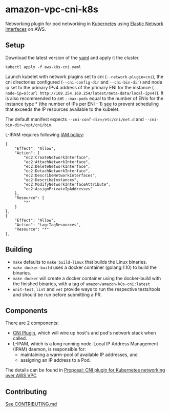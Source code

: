 # amazon-vpc-cni-k8s
Networking plugin for pod networking in [Kubernetes](https://kubernetes.io/) using [Elastic Network Interfaces](https://docs.aws.amazon.com/AWSEC2/latest/UserGuide/using-eni.html) on AWS.

## Setup
Download the latest version of the [yaml](./config/) and apply it the cluster.
```
kubectl apply -f aws-k8s-cni.yaml
```
Launch kubelet with network plugins set to cni (`--network-plugin=cni`), the cni directories configured (`--cni-config-dir` and `--cni-bin-dir`) and node ip set to the primary IPv4 address of the primary ENI for the instance (`--node-ip=$(curl http://169.254.169.254/latest/meta-data/local-ipv4)`).  It is also recommended to set `--max-pods` equal to the number of ENIs for the instance type * (the number of IPs per ENI - 1) [see](./pkg/awsutils/vpc_ip_resource_limit.go) to prevent scheduling that exceeds the IP resources available to the kubelet.

The default manifest expects `--cni-conf-dir=/etc/cni/net.d` and `--cni-bin-dir=/opt/cni/bin`.

L-IPAM requires following [IAM policy](https://docs.aws.amazon.com/IAM/latest/UserGuide/access_policies.html):

 ```       
 {
     "Effect": "Allow",
     "Action": [
         "ec2:CreateNetworkInterface",
         "ec2:AttachNetworkInterface",
         "ec2:DeleteNetworkInterface",
         "ec2:DetachNetworkInterface",
         "ec2:DescribeNetworkInterfaces",
         "ec2:DescribeInstances",
         "ec2:ModifyNetworkInterfaceAttribute",
         "ec2:AssignPrivateIpAddresses"
     ],
     "Resource": [
         "*"
     ]
 },
 {
     "Effect": "Allow",
     "Action": "tag:TagResources",
     "Resource": "*"
 },
```

## Building

* `make` defaults to `make build-linux` that builds the Linux binaries.
* `make docker-build` uses a docker container (golang:1.10) to build the binaries.
* `make docker` will create a docker container using the docker-build with the finished binaries, with a tag of `amazon/amazon-k8s-cni:latest`
* `unit-test`, `lint` and `vet` provide ways to run the respective tests/tools and should be run before submitting a PR.

## Components

  There are 2 components:
  
  * [CNI Plugin](https://kubernetes.io/docs/concepts/cluster-administration/network-plugins/#cni), which will wire up host's and pod's network stack when called.
  * L-IPAM, which is a long running node-Local IP Address Management (IPAM) daemon, is responsible for:
    * maintaining a warm-pool of available IP addresses, and
    * assigning an IP address to a Pod.

The details can be found in [Proposal: CNI plugin for Kubernetes networking over AWS VPC](https://github.com/aws/amazon-vpc-cni-k8s/blob/master/docs/cni-proposal.md)

## Contributing
[See CONTRIBUTING.md](./CONTRIBUTING.md)
